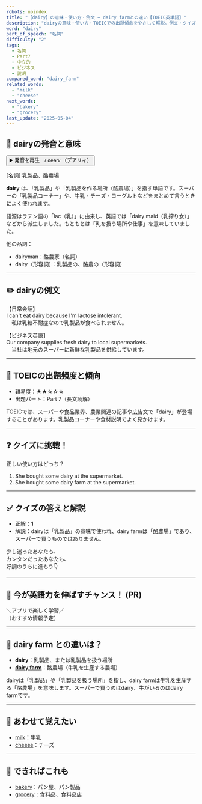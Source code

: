 ```yaml
---
robots: noindex
title: "【dairy】の意味・使い方・例文 ― dairy farmとの違い【TOEIC英単語】"
description: "dairyの意味・使い方・TOEICでの出題傾向をやさしく解説。例文・クイズ付きでdairy farmとの違いもわかりやすく学べます。"
word: "dairy"
part_of_speech: "名詞"
difficulty: "2"
tags:
  - 名詞
  - Part7
  - 中立的
  - ビジネス
  - 説明
compared_word: "dairy_farm"
related_words:
  - "milk"
  - "cheese"
next_words:
  - "bakery"
  - "grocery"
last_update: "2025-05-04"
---
```


## 🔰 dairyの発音と意味

<button class="play-audio" onclick="playTTS('dairy')">
  <span class="play-audio-main">
    ▶️ 発音を再生　/ˈdeəri/
  </span>
  <span class="play-audio-sub">
    （デアリィ）
  </span>
</button>

[名詞] 乳製品、酪農場

**dairy** は、「乳製品」や「乳製品を作る場所（酪農場）」を指す単語です。スーパーの「乳製品コーナー」や、牛乳・チーズ・ヨーグルトなどをまとめて言うときによく使われます。

語源はラテン語の「lac（乳）」に由来し、英語では「dairy maid（乳搾り女）」などから派生しました。もともとは「乳を扱う場所や仕事」を意味していました。

他の品詞：  
- dairyman：酪農家（名詞）
- dairy（形容詞）：乳製品の、酪農の（形容詞）

---

## ✏️ dairyの例文

【日常会話】  
I can't eat dairy because I'm lactose intolerant.  
　私は乳糖不耐症なので乳製品が食べられません。

【ビジネス英語】  
Our company supplies fresh dairy to local supermarkets.  
　当社は地元のスーパーに新鮮な乳製品を供給しています。

---

## 🎯 TOEICの出題頻度と傾向

- 難易度：★★☆☆☆
- 出題パート：Part 7（長文読解）

TOEICでは、スーパーや食品業界、農業関連の記事や広告文で「dairy」が登場することがあります。乳製品コーナーや食材説明でよく見かけます。

---

## ❓ クイズに挑戦！

正しい使い方はどっち？

1. She bought some dairy at the supermarket.  
2. She bought some dairy farm at the supermarket.

---

## ✅ クイズの答えと解説

- 正解：**1**
- 解説：dairyは「乳製品」の意味で使われ、dairy farmは「酪農場」であり、スーパーで買うものではありません。

少し迷ったあなたも、  
カンタンだったあなたも、  
好調のうちに進もう👇️

---

## 🚀 今が英語力を伸ばすチャンス！ (PR)

<div class="info-center">
＼アプリで楽しく学習／<br>  
（おすすめ情報予定）
</div>

---

## 🤔  dairy farm との違いは？

- **dairy**：乳製品、または乳製品を扱う場所
- **[dairy farm](/word/dairy_farm/)**：酪農場（牛乳を生産する農場）

dairyは「乳製品」や「乳製品を扱う場所」を指し、dairy farmは牛乳を生産する「酪農場」を意味します。スーパーで買うのはdairy、牛がいるのはdairy farmです。

---

## 🧩 あわせて覚えたい

- [milk](/word/milk/)：牛乳
- [cheese](/word/cheese/)：チーズ

---

## 📖 できればこれも

- [bakery](/word/bakery/)：パン屋、パン製品
- [grocery](/word/grocery/)：食料品、食料品店

<!-- cvid: aid30_bid16 -->
